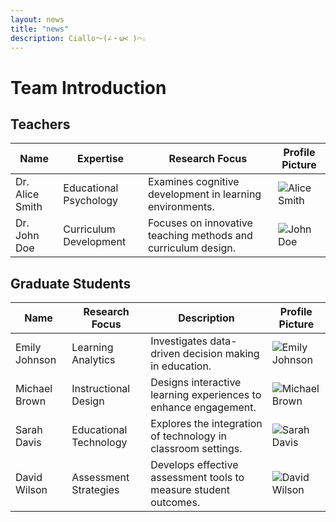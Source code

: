 ```yaml
---
layout: news
title: "news"
description: Ciallo～(∠・ω< )⌒☆
---
```


# Team Introduction

## Teachers

| Name           | Expertise                | Research Focus                | Profile Picture         |
|----------------|--------------------------|-------------------------------|-------------------------|
| Dr. Alice Smith| Educational Psychology    | Examines cognitive development in learning environments. | ![Alice Smith](path/to/alice.jpg) |
| Dr. John Doe   | Curriculum Development     | Focuses on innovative teaching methods and curriculum design. | ![John Doe](path/to/john.jpg) |

## Graduate Students

| Name           | Research Focus          | Description                          | Profile Picture         |
|----------------|-------------------------|-------------------------------------|-------------------------|
| Emily Johnson   | Learning Analytics      | Investigates data-driven decision making in education. | ![Emily Johnson](path/to/emily.jpg) |
| Michael Brown   | Instructional Design    | Designs interactive learning experiences to enhance engagement. | ![Michael Brown](path/to/michael.jpg) |
| Sarah Davis     | Educational Technology   | Explores the integration of technology in classroom settings. | ![Sarah Davis](path/to/sarah.jpg) |
| David Wilson    | Assessment Strategies   | Develops effective assessment tools to measure student outcomes. | ![David Wilson](path/to/david.jpg) |
